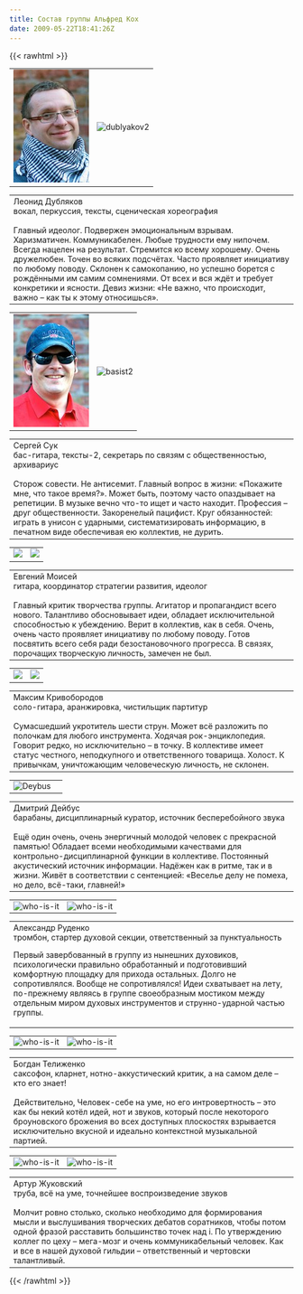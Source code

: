 ```yaml
---
title: Состав группы Альфред Кох
date: 2009-05-22T18:41:26Z
---
```


{{< rawhtml >}}
<table class="AboutUs" border="0">
<tbody>
<tr>
<td class="im"><img src="sostav/2012/dublyakov.jpeg" alt="dublyakov" title="Леонид Булкин. Анфас" width="134" height="200" /></td>
<td class="im"><img src="sostav/2012/dublyakov2.jpg" alt="dublyakov2" title="Леонид Булкин. Профиль" width="134" height="200" /></td>
</tr>
</tbody>
</table>
<table class="AboutUs" border="0">
<tbody>
<tr>
<td class="fine">
<div class="font-bold text-xl">Леонид Дубляков</div>
<div class="italic">вокал, перкуссия, тексты, сценическая хореография</div>
<br />Главный идеолог. Подвержен эмоциональным взрывам. Харизматичен. Коммуникабелен. Любые трудности ему нипочем. Всегда нацелен на результат. Стремится ко всему хорошему. Очень дружелюбен. Точен во всяких подсчётах. Часто проявляет инициативу по любому поводу. Склонен к самокопанию, но успешно борется с рождёнными им самим сомнениями. От всех и вся ждёт и требует конкретики и ясности. Девиз жизни: «Не важно, что происходит, важно – как ты к этому относишься».</td>
</tr>
</tbody>
</table>
<table class="AboutUs" border="0">
<tbody>
<tr>
<td class="im"><img src="sostav/2012/basist.jpeg" border="0" /></td>
<td class="im"><img src="sostav/2012/basist2.jpg" width="134" height="200" alt="basist2" /></td>
</tr>
</tbody>
</table>
<table class="AboutUs" border="0">
<tbody>
<tr>
<td class="fine">
<div class="font-bold text-xl">Сергей Сук</div>
<div class="italic">бас-гитара, тексты-2, секретарь по связям с общественностью, архивариус</div>
<br />Сторож совести. Не антисемит. Главный вопрос в жизни: «Покажите мне, что такое время?». Может быть, поэтому часто опаздывает на репетиции. В музыке вечно что-то ищет и часто находит. Профессия – друг общественности. Закоренелый пацифист. Круг обязанностей: играть в унисон с ударными, систематизировать информацию, в печатном виде обеспечивая ею коллектив, не дурить.</td>
</tr>
</tbody>
</table>
<table class="AboutUs" border="0">
<tbody>
<tr>
<td class="im"><img src="sostav/2012/moisej.jpg" border="0" /></td>
<td class="im"><img src="sostav/2012/moisej2.jpg" border="0" /></td>
</tr>
</tbody>
</table>
<table class="AboutUs" border="0">
<tbody>
<tr>
<td class="fine">
<div class="font-bold text-xl">Евгений Моисей</div>
<div class="italic">гитара, координатор стратегии развития, идеолог</div>
<br />Главный критик творчества группы. Агитатор и пропагандист всего нового. Талантливо обосновывает идеи, обладает исключительной способностью к убеждению. Верит в коллектив, как в себя. Очень, очень часто проявляет инициативу по любому поводу. Готов посвятить всего себя ради безостановочного прогресса. В связях, порочащих творческую личность, замечен не был.</td>
</tr>
</tbody>
</table>
<table class="AboutUs" border="0">
<tbody>
<tr>
<td class="im"><img src="sostav/2012/krivoborodov.jpg" border="0" /></td>
<td class="im"><img src="sostav/2012/krivoborodov2.jpg" border="0" /></td>
</tr>
</tbody>
</table>
<table class="AboutUs" border="0">
<tbody>
<tr>
<td class="fine">
<div class="font-bold text-xl">Максим Кривобородов</div>
<div class="italic">соло-гитара, аранжировка, чистильщик партитур</div>
<br />Сумасшедший укротитель шести струн. Может всё разложить по полочкам для любого инструмента. Ходячая рок-энциклопедия. Говорит редко, но исключительно – в точку. В коллективе имеет статус честного, неподкупного и ответственного товарища. Холост. К привычкам, уничтожающим человеческую личность, не склонен.</td>
</tr>
</tbody>
</table>
<table class="AboutUs" border="0">
<tbody>
<tr>
<td class="im"><img src="sostav/2012/Deybus.jpg" width="134" height="200" alt="Deybus" /></td>
<td class="im"></td>
</tr>
</tbody>
</table>
<table class="AboutUs" border="0">
<tbody>
<tr>
<td class="fine">
<div class="font-bold text-xl">Дмитрий Дейбус</div>
<div class="italic">барабаны, дисциплинарный куратор, источник бесперебойного звука</div>
<br />Ещё один очень, очень энергичный молодой человек с прекрасной памятью! Обладает всеми необходимыми качествами для контрольно-дисциплинарной функции в коллективе. Постоянный акустический источник информации. Надёжен как в ритме, так и в жизни. Живёт в соответствии с сентенцией: «Веселье делу не помеха, но дело, всё-таки, главней!»</td>
</tr>
</tbody>
</table>
<table class="AboutUs" border="0">
<tbody>
<tr>
<td class="im"><img src="sostav/who-is-it.jpg" width="134" height="200" alt="who-is-it" /></td>
<td class="im"><img src="sostav/who-is-it.jpg" width="134" height="200" alt="who-is-it" /></td>
</tr>
</tbody>
</table>
<table class="AboutUs" border="0">
<tbody>
<tr>
<td class="fine">
<div class="font-bold text-xl">Александр Руденко</div>
<div class="italic">тромбон, стартер духовой секции, ответственный за пунктуальность</div>
<p>Первый завербованный в группу из нынешних духовиков, психологически правильно обработанный и подготовивший комфортную площадку для прихода остальных. Долго не сопротивлялся. Вообще не сопротивлялся! Идеи схватывает на лету, по-прежнему являясь в группе своеобразным мостиком между отдельным миром духовых инструментов и струнно-ударной частью группы.</p>
</td>
</tr>
</tbody>
</table>
<table class="AboutUs" border="0">
<tbody>
<tr>
<td class="im"><img src="sostav/who-is-it.jpg" width="134" height="200" alt="who-is-it" /></td>
<td class="im"><img src="sostav/who-is-it.jpg" width="134" height="200" alt="who-is-it" /></td>
</tr>
</tbody>
</table>
<table class="AboutUs" border="0">
<tbody>
<tr>
<td class="fine">
<div class="font-bold text-xl">Богдан Телиженко</div>
<div class="italic">саксофон, кларнет, нотно-аккустический критик, а на самом деле – кто его знает!</div>
<br />Действительно, Человек-себе на уме, но его интровертность – это как бы некий котёл идей, нот и звуков, который после некоторого броуновского брожения во всех доступных плоскостях взрывается исключительно вкусной и идеально контекстной музыкальной партией.</td>
</tr>
</tbody>
</table>
<table class="AboutUs" border="0">
<tbody>
<tr>
<td class="im"><img src="sostav/who-is-it.jpg" width="134" height="200" alt="who-is-it" /></td>
<td class="im"><img src="sostav/who-is-it.jpg" width="134" height="200" alt="who-is-it" /></td>
</tr>
</tbody>
</table>
<table class="AboutUs" border="0">
<tbody>
<tr>
<td class="fine">
<div class="font-bold text-xl">Артур Жуковский</div>
<div class="italic">труба, всё на уме, точнейшее воспроизведение звуков</div>
<br />Молчит ровно столько, сколько необходимо для формирования мысли и выслушивания творческих дебатов соратников, чтобы потом одной фразой расставить большинство точек над i. По утверждению коллег по цеху – мега-мозг и очень коммуникабельный человек. Как и все в нашей духовой гильдии – ответственный и чертовски талантливый.</td>
</tr>
</tbody>
</table>
{{< /rawhtml >}}

